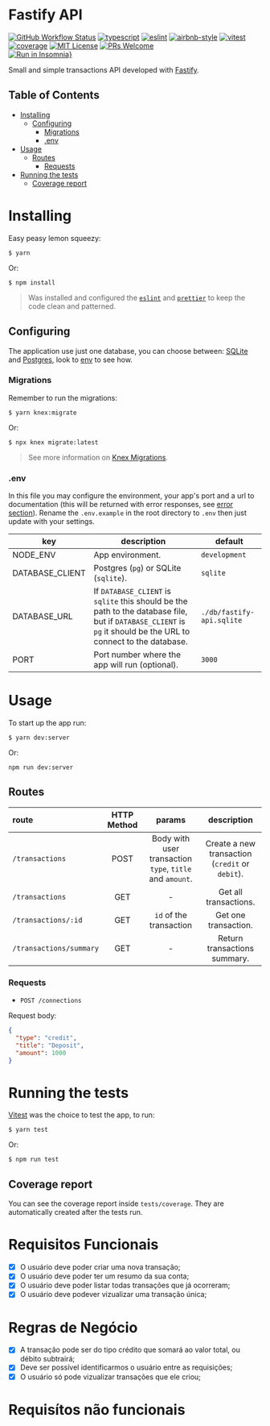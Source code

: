 # Fastify API

[![GitHub Workflow Status](https://img.shields.io/github/actions/workflow/status/DiegoVictor/fastify-api/config.yml?logo=github&style=flat-square)](https://github.com/DiegoVictor/fastify-api/actions)
[![typescript](https://img.shields.io/badge/typescript-5.4.5-3178c6?style=flat-square&logo=typescript)](https://www.typescriptlang.org/)
[![eslint](https://img.shields.io/badge/eslint-8.57.0-4b32c3?style=flat-square&logo=eslint)](https://eslint.org/)
[![airbnb-style](https://flat.badgen.net/badge/style-guide/airbnb/ff5a5f?icon=airbnb)](https://github.com/airbnb/javascript)
[![vitest](https://img.shields.io/badge/vitest-1.5.2-6e9f18?style=flat-square&logo=vitest)](https://vitest.dev/)
[![coverage](https://img.shields.io/codecov/c/gh/DiegoVictor/fastify-api?logo=codecov&style=flat-square)](https://codecov.io/gh/DiegoVictor/fastify-api)
[![MIT License](https://img.shields.io/badge/license-MIT-green?style=flat-square)](https://raw.githubusercontent.com/DiegoVictor/fastify-api/main/LICENSE)
[![PRs Welcome](https://img.shields.io/badge/PRs-welcome-brightgreen.svg?style=flat-square)](http://makeapullrequest.com)<br>
[![Run in Insomnia}](https://insomnia.rest/images/run.svg)](https://insomnia.rest/run/?label=Fastify%20API&uri=https%3A%2F%2Fraw.githubusercontent.com%2FDiegoVictor%2Ffastify-api%2Fmain%2FInsomnia_2023-09-12.json)

Small and simple transactions API developed with [Fastify](https://www.fastify.io/).

## Table of Contents

- [Installing](#installing)
  - [Configuring](#configuring)
    - [Migrations](#migrations)
    - [.env](#env)
- [Usage](#usage)
  - [Routes](#routes)
    - [Requests](#requests)
- [Running the tests](#running-the-tests)
  - [Coverage report](#coverage-report)

# Installing

Easy peasy lemon squeezy:

```
$ yarn
```

Or:

```
$ npm install
```

> Was installed and configured the [`eslint`](https://eslint.org/) and [`prettier`](https://prettier.io/) to keep the code clean and patterned.

## Configuring

The application use just one database, you can choose between: [SQLite](https://www.sqlite.org/index.html) and [Postgres](https://www.postgresql.org/), look to [env](#env) to see how.

### Migrations

Remember to run the migrations:

```
$ yarn knex:migrate
```

Or:

```
$ npx knex migrate:latest
```

> See more information on [Knex Migrations](https://knexjs.org/guide/migrations.html).

### .env

In this file you may configure the environment, your app's port and a url to documentation (this will be returned with error responses, see [error section](#error-handling)). Rename the `.env.example` in the root directory to `.env` then just update with your settings.

| key             | description                                                                                                                                                      | default                   |
| --------------- | ---------------------------------------------------------------------------------------------------------------------------------------------------------------- | ------------------------- |
| NODE_ENV        | App environment.                                                                                                                                                 | `development`             |
| DATABASE_CLIENT | Postgres (`pg`) or SQLite (`sqlite`).                                                                                                                            | `sqlite`                  |
| DATABASE_URL    | If `DATABASE_CLIENT` is `sqlite` this should be the path to the database file, but if `DATABASE_CLIENT` is `pg` it should be the URL to connect to the database. | `./db/fastify-api.sqlite` |
| PORT            | Port number where the app will run (optional).                                                                                                                   | `3000`                    |

# Usage

To start up the app run:

```
$ yarn dev:server
```

Or:

```
npm run dev:server
```

## Routes

| route                   | HTTP Method |                          params                          |                   description                   |
| :---------------------- | :---------: | :------------------------------------------------------: | :---------------------------------------------: |
| `/transactions`         |    POST     | Body with user transaction `type`, `title` and `amount`. | Create a new transaction (`credit` or `debit`). |
| `/transactions`         |     GET     |                            -                             |              Get all transactions.              |
| `/transactions/:id`     |     GET     |                 `id` of the transaction                  |              Get one transaction.               |
| `/transactions/summary` |     GET     |                            -                             |          Return transactions summary.           |

### Requests

- `POST /connections`

Request body:

```json
{
  "type": "credit",
  "title": "Deposit",
  "amount": 1000
}
```

# Running the tests

[Vitest](https://vitest.dev) was the choice to test the app, to run:

```
$ yarn test
```

Or:

```
$ npm run test
```

## Coverage report

You can see the coverage report inside `tests/coverage`. They are automatically created after the tests run.

# Requisitos Funcionais

- [x] O usuário deve poder criar uma nova transação;
- [x] O usuário deve poder ter um resumo da sua conta;
- [x] O usuário deve poder listar todas transações que já ocorreram;
- [x] O usuário deve podever vizualizar uma transação única;

# Regras de Negócio

- [x] A transação pode ser do tipo crédito que somará ao valor total, ou débito subtrairá;
- [x] Deve ser possível identificarmos o usuário entre as requisições;
- [x] O usuário só pode vizualizar transações que ele criou;

# Requisítos não funcionais
